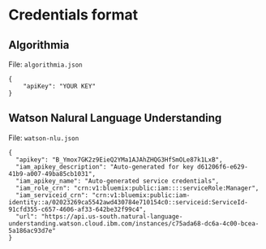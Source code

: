 # Credentials format

## Algorithmia

File: `algorithmia.json`

```
{
    "apiKey": "YOUR KEY"
}
```

## Watson Nalural Language Understanding

File: `watson-nlu.json`

```
{
  "apikey": "B_Ymox7GK2z9EieQ2YMa1AJAhZHQG3HfSmOLe87k1LxB",
  "iam_apikey_description": "Auto-generated for key d61206f6-e629-41b9-a007-49ba85cb1031",
  "iam_apikey_name": "Auto-generated service credentials",
  "iam_role_crn": "crn:v1:bluemix:public:iam::::serviceRole:Manager",
  "iam_serviceid_crn": "crn:v1:bluemix:public:iam-identity::a/02023269ca5542awd430784e710154c0::serviceid:ServiceId-91cfd355-c657-4606-af33-642be32f99c4",
  "url": "https://api.us-south.natural-language-understanding.watson.cloud.ibm.com/instances/c75ada68-dc6a-4c00-bcea-5a186ac93d7e"
}
```